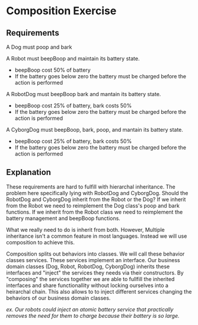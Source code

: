 # Composition Exercise

## Requirements

A Dog must poop and bark

A Robot must beepBoop and maintain its battery state.
- beepBoop cost 50% of battery
- If the battery goes below zero the battery must be charged before the action is performed

A RobotDog must beepBoop bark and mantain its battery state.
- beepBoop cost 25% of battery, bark costs 50%
- If the battery goes below zero the battery must be charged before the action is performed

A CyborgDog must beepBoop, bark, poop, and mantain its battery state.
- beepBoop cost 25% of battery, bark costs 50%
- If the battery goes below zero the battery must be charged before the action is performed

## Explanation

These requirements are hard to fulfill with hierarchal inheritance. The problem here specifically lying with RobotDog and CyborgDog. Should the RobotDog and CyborgDog inherit from the Robot or the Dog? If we inherit from the Robot we need to reimplement the Dog class's poop and bark functions. If we inherit from the Robot class we need to reimplement the battery management and beepBoop functions.

What we really need to do is inherit from both. However, Multiple inheritance isn't a common feature in most languages. Instead we will use composition to achieve this.

Composition splits out behaviors into classes. We will call these behavior classes services. These services implement an interface. Our business domain classes (Dog, Robot, RobotDog, CyborgDog) inherits these interfaces and "inject" the services they needs via their constructors. By "composing" the services together we are able to fullfill the inherited interfaces and share functionallity without locking ourselves into a heirarchal chain. This also allows to to inject different services changing the behaviors of our business domain classes. 

*ex. Our robots could inject an atomic battery service that practically removes the need for them to charge because their battery is so large.*